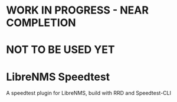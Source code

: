 # WORK IN PROGRESS - NEAR COMPLETION
# NOT TO BE USED YET

# LibreNMS Speedtest

A speedtest plugin for LibreNMS, build with RRD and Speedtest-CLI
